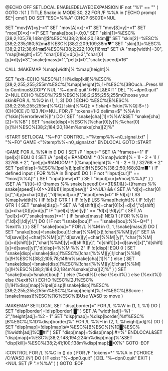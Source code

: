 @ECHO OFF
SETLOCAL ENABLEDELAYEDEXPANSION
IF not "%1" == "" (
    GOTO :%1
)
TITLE Snake.io
MODE 30, 22
FOR /F %%A in ('ECHO prompt $E^| cmd') DO SET "ESC=%%A"
(CHCP 65001)>NUL

SET "mov[W]=y]-=1"
SET "mov[A]=x]-=1"
SET "mov[S]=y]+=1"
SET "mov[D]=x]+=1"
SET "snake[bou]=.0;0."
SET "skin[1]=%ESC%[38;2;105;78;148m▒$%ESC%[38;2;184;20;184m▓"
SET "skin[2]=%ESC%[38;2;235;180;52m♣$%ESC%[38;2;209;109;38m♥"
SET "skin[3]=%ESC%[38;2;212;38;61m◙$%ESC%[38;2;222;100;116m◘"
SET /A "map[width]=30", "map[height]=15", "char[0][x]=d[x]=3","char[0][y]=d[y]=3","snake[mass]=1","pel[x]=0","snake[speed]=16"

CALL :MAKEMAP %map[width]% %map[height]%

SET "exit=ECHO %ESC%[1;1H%disp[kill]%%ESC%[38;2;255;255;255m%ESC%[%map[height]%;1H%ESC%[3BOuch...Press W to Continue&(COPY NUL "%~dpn0.quit")>NUL&EXIT"
DEL "%~dpn0.quit" 2>NUL
ECHO %ESC%[?25l%ESC%[38;2;255;255;255mChoose your skin&FOR /L %%Q in (1, 1, 3) DO (
    ECHO %ESC%[B%ESC%[38;2;255;255;255m[%%Q] !skin[%%Q]:$=!!skin[%%Q]:$=!!skin[%%Q]:$=!
)
(CHOICE /C 123 /N)>NUL
FOR /F "tokens=1-2 delims=$" %%A in ("!skin[%errorlevel%]!") DO (
    SET "snake[cha][1]=%%A"&SET "snake[cha][2]=%%B"
)
SET "snake[disp]=%ESC%[%char[0][y]%;%char[0][x]%H%ESC%[38;2;184;20;184m%snake[cha][2]%"

:START
SETLOCAL
"%~F0" CONTROL >"%temp%\%~n0_signal.txt" | "%~F0" GAME <"%temp%\%~n0_signal.txt"
ENDLOCAL
GOTO :START

:GAME
FOR /L %%# in () DO (
    SET /P "input="
    SET /A "frames+=1"
    IF !pel[x]! EQU 0 (
        SET /A "pel[x]=!RANDOM! * ((%map[width]% - 1) - 2 + 1) / 32768 + 2", "pel[y]=!RANDOM! * ((%map[height]% - 1) - 2 + 1) / 32768 + 2"
        SET "pel[disp]=%ESC%[!pel[y]!;!pel[x]!H%ESC%[38;2;50;168;82m■"
    )
    IF defined input (
        FOR %%A in (!input!) DO (
            IF not "!input[cur]!" == "!mov[%%A]!" (
                SET "input[new]=1"
            )
            SET "input[cur]=!mov[%%A]!"
        )
    )
    (SET /A "1/((((~(0-(frames %% snake[speed]))>>31)&1)&((~((frames %% snake[speed])-0)>>31)&1))|input[new])" 2>NUL) && (
        SET /A "d[x]=char[0][x]","d[y]=char[0][y]","d[!input[cur]!","input[new]=0"
        IF !d[x]! LSS %map[width]% ( IF !d[x]! GTR 1 (
            IF !d[y]! LSS %map[height]% ( IF !d[y]! GTR 1 (
                SET "snake[disp]="
                SET /A "d[shift][x]=char[0][x]=d[x]","d[shift][y]=char[0][y]=d[y]"
                IF "!pel[x]!;!pel[y]!" == "!d[x]!;!d[y]!" (
                    SET /A "pel[x]=0","snake[mass]+=1"
                )
                IF !snake[mass]! NEQ 1 (
                    FOR %%Q in (".!d[x]!;!d[y]!.") DO (
                        IF not "!snake[bou]!" == "!snake[bou]:%%~Q=!" (
                            %exit%
                        )
                    )
                )
                SET "snake[bou]="
                FOR /L %%M in (1, 1, !snake[mass]!) DO (
                    SET "snake[bou]=!snake[bou]!.!char[%%M][x]!;!char[%%M][y]!"
                    SET /A "d[save][x]=char[%%M][x]","d[save][y]=char[%%M][y]", "char[%%M][x]=d[shift][x]","char[%%M][y]=d[shift][y]", "d[shift][x]=d[save][x]","d[shift][y]=d[save][y]","d[disp]=%%M %% 2"
                    IF !d[disp]! EQU 0 (
                        SET "snake[disp]=!snake[disp]!%ESC%[!char[%%M][y]!;!char[%%M][x]!H%ESC%[38;2;105;78;148m%snake[cha][1]%"
                    ) else (
                        SET "snake[disp]=!snake[disp]!%ESC%[!char[%%M][y]!;!char[%%M][x]!H%ESC%[38;2;184;20;184m%snake[cha][2]%"
                    )
                )
                SET "snake[bou]=!snake[bou]!."
            ) else (%exit%)) else (%exit%)
        ) else (%exit%)) else (%exit%)
    )
    ECHO %ESC%[2J%ESC%[1;1H%disp[map]%!pel[disp]!!snake[disp]!%ESC%[38;2;255;255;255m%ESC%[%map[height]%;1H%ESC%[BScore : !snake[mass]!%ESC%[1G%ESC%[BUse WASD to move
)

:MAKEMAP <width> <height>
SETLOCAL
SET "disp[border]="
FOR /L %%W in (1, 1, %1) DO (
    SET "disp[border]=!disp[border]!█"
)
SET /A  "width[adj]=%1 - 2","height[adj]=%2 - 1"
SET "disp[map]=%disp[border]%#%ESC%[B%ESC%[%1D%disp[border]%"
FOR /L %%H in (2, 1, %height[adj]%) DO (
    SET "disp[map]=!disp[map]:#=%ESC%[B%ESC%[%1D█%ESC%[%width[adj]%C█#!"
)
SET "disp[map]=%disp[map]:#=%"
ENDLOCAL&SET "disp[map]=%ESC%[38;2;148;194;224m%disp[map]%"&SET "disp[kill]=%ESC%[38;2;41;100;138m%disp[map]:█=X%"
GOTO :EOF

:CONTROL
FOR /L %%C in () do (
    FOR /F "tokens=*" %%A in ('CHOICE /C:WASD /N') DO (
        IF exist "%~dpn0.quit" (
            DEL "%~dpn0.quit"
            EXIT
        )
        <NUL SET /P ".=%%A"
    )
)
GOTO :EOF
